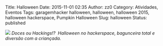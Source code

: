 Title: Halloween
Date: 2015-11-01 02:35
Author: zz0
Category: Atividades, Eventos
Tags: garagemhacker halloween, halloween, halloween 2015, halloween hackerspace, Pumpkin Halloween
Slug: halloween
Status: published

![]({filename}/images/IMG_5119.jpg)
*Doces ou Hackings!?  Halloween no hackerspace, bagunceira total e
diversão com a criançada.*
